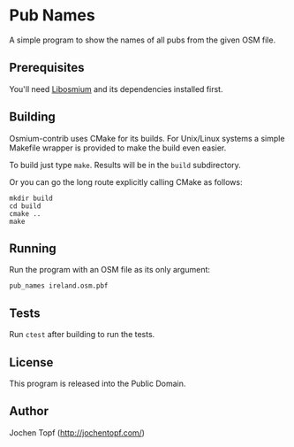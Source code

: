 
# Pub Names

A simple program to show the names of all pubs from the given OSM file.


## Prerequisites

You'll need [Libosmium](http://osmcode.org/libosmium) and its dependencies
installed first.


## Building

Osmium-contrib uses CMake for its builds. For Unix/Linux systems a simple
Makefile wrapper is provided to make the build even easier.

To build just type `make`. Results will be in the `build` subdirectory.

Or you can go the long route explicitly calling CMake as follows:

    mkdir build
    cd build
    cmake ..
    make


## Running

Run the program with an OSM file as its only argument:

    pub_names ireland.osm.pbf


## Tests

Run `ctest` after building to run the tests.


## License

This program is released into the Public Domain.


## Author

Jochen Topf (http://jochentopf.com/)


